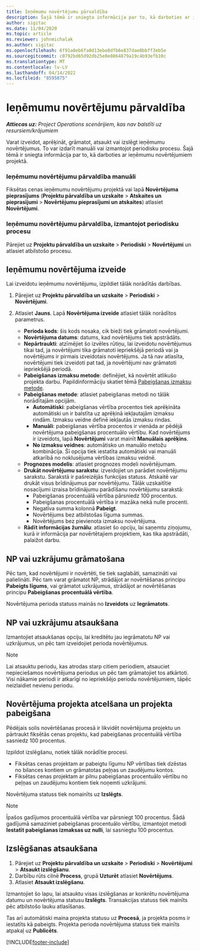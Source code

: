 ```yaml
---
title: Ieņēmumu novērtējumu pārvaldība
description: Šajā tēmā ir sniegta informācija par to, kā darboties ar ieņēmumu novērtējumiem projektā.
author: sigitac
ms.date: 11/04/2020
ms.topic: article
ms.reviewer: johnmichalak
ms.author: sigitac
ms.openlocfilehash: 6f91a0eb6fa0d13ebe8dfb6e837dae0bbff3eb5e
ms.sourcegitcommit: c0792bd65d92db25e0e8864879a19c4b93efb10c
ms.translationtype: MT
ms.contentlocale: lv-LV
ms.lasthandoff: 04/14/2022
ms.locfileid: "8595875"
---
```

# <a name="manage-revenue-estimates"></a>Ieņēmumu novērtējumu pārvaldība

_**Attiecas uz:** Project Operations scenārijiem, kas nav balstīti uz resursiem/krājumiem_

Varat izveidot, aprēķināt, grāmatot, atsaukt vai izslēgt ieņēmumu novērtējumus. To var izdarīt manuāli vai izmantojot periodisku procesu. Šajā tēmā ir sniegta informācija par to, kā darboties ar ieņēmumu novērtējumiem projektā.

### <a name="manage-revenue-estimates-manually"></a>Ieņēmumu novērtējumu pārvaldība manuāli

Fiksētas cenas ieņēmumu novērtējumu projektā vai lapā **Novērtējuma pieprasījums** (**Projektu pārvaldība un uzskaite** > **Atskaites un pieprasījumi** > **Novērtējumu pieprasījumi un atskaites**) atlasiet **Novērtējumi**.

### <a name="manage-revenue-estimates-using-a-periodic-process"></a>Ieņēmumu novērtējumu pārvaldība, izmantojot periodisku procesu

Pārejiet uz **Projektu pārvaldība un uzskaite** > **Periodiski** > **Novērtējumi** un atlasiet atbilstošo procesu.

## <a name="create-a-revenue-estimate"></a>Ieņēmumu novērtējuma izveide

Lai izveidotu ieņēmumu novērtējumu, izpildiet tālāk norādītās darbības. 

1. Pārejiet uz **Projektu pārvaldība un uzskaite** > **Periodiski** > **Novērtējumi**.
2. Atlasiet **Jauns**. Lapā **Novērtējuma izveide** atlasiet tālāk norādītos parametrus.

   - **Perioda kods**: šis kods nosaka, cik bieži tiek grāmatoti novērtējumi.
   - **Novērtējuma datums**: datums, kad novērtējums tiek apstrādāts.
   - **Nepārtraukti**: atzīmējiet šo izvēles rūtiņu, lai izveidotu novērtējumus tikai tad, ja novērtējumi tika grāmatoti iepriekšējā periodā vai ja novērtējums ir pirmais izveidotais novērtējums. Ja tā nav atlasīta, novērtējumi tiek izveidoti pat tad, ja novērtējumi nav grāmatoti iepriekšējā periodā.
   - **Pabeigšanas izmaksu metode**: definējiet, kā novērtēt atlikušo projekta darbu. Papildinformāciju skatiet tēmā [Pabeigšanas izmaksu metode](cost-complete-methods.md).
   - **Pabeigšanas metode**: atlasiet pabeigšanas metodi no tālāk norādītajām opcijām.
     - **Automātiski**: pabeigšanas vērtība procentos tiek aprēķināta automātiski un ir balstīta uz aprēķinā iekļautajām izmaksu rindām. Izmaksu veidne definē iekļautās izmaksu rindas.
     - **Manuāli**: pabeigšanas vērtība procentos ir vienāda ar pēdējā novērtējuma pabeigšanas procentuālo vērtību. Kad novērtējums ir izveidots, lapā **Novērtējumi** varat mainīt **Manuālais aprēķins**.
     - **No izmaksu veidnes**: automātisko un manuālo metožu kombinācija. Šī opcija tiek iestatīta automātiski vai manuāli atkarībā no noklusējuma vērtības izmaksu veidnē.
   - **Prognozes modelis**: atlasiet prognozes modeli novērtējumam.
   - **Drukāt novērtējumu sarakstu**: izveidojiet un parādiet novērtējumu sarakstu. Sarakstā ir pašreizējās funkcijas statuss. Atskaitē var drukāt visus brīdinājumus par novērtējumu. Tālāk uzskaitītie nosacījumi izraisa brīdinājumu parādīšanu novērtējumu sarakstā:
     - Pabeigšanas procentuālā vērtība pārsniedz 100 procentus.
     - Pabeigšanas procentuālā vērtība ir mazāka nekā nulle procenti.
     - Negatīva summa kolonnā **Pabeigt**.
     - Novērtējums bez atbilstošas līguma summas.
     - Novērtējums bez pievienota izmaksu novērtējuma.
   - **Rādīt informācijas žurnālu**: atlasiet šo opciju, lai saņemtu ziņojumu, kurā ir informācija par novērtētajiem projektiem, kas tika apstrādāti, palaižot darbu.


## <a name="post-wip-or-accruals"></a>NP vai uzkrājumu grāmatošana

Pēc tam, kad novērtējumi ir novērtēti, tie tiek saglabāti, samazināti vai palielināti. Pēc tam varat grāmatot NP, strādājot ar novērtēšanas principu **Pabeigts līgums**, vai grāmatot uzkrājumus, strādājot ar novērtēšanas principu **Pabeigšanas procentuālā vērtība**.
  
Novērtējuma perioda statuss mainās no **Izveidots** uz **Iegrāmatots**.

## <a name="reverse-wip-or-accruals"></a>NP vai uzkrājumu atsaukšana

Izmantojiet atsaukšanas opciju, lai kreditētu jau iegrāmatotu NP vai uzkrājumus, un pēc tam izveidojiet perioda novērtējumus.

> [!NOTE]
> Lai atsauktu periodu, kas atrodas starp citiem periodiem, atsauciet nepieciešamos novērtējuma periodus un pēc tam grāmatojiet tos atkārtoti. Visi nākamie periodi ir atkarīgi no iepriekšējo periodu novērtējumiem, tāpēc neizlaidiet nevienu periodu.

## <a name="eliminate-the-estimate-project-and-finish-the-project"></a>Novērtējuma projekta atcelšana un projekta pabeigšana

Pēdējais solis novērtēšanas procesā ir likvidēt novērtējuma projektu un pārtraukt fiksētās cenas projektu, kad pabeigšanas procentuālā vērtība sasniedz 100 procentus.

Izpildot izslēgšanu, notiek tālāk norādītie procesi.

- Fiksētas cenas projektam ar pabeigtu līgumu NP vērtības tiek dzēstas no bilances kontiem un grāmatotas peļņas un zaudējumu kontos.
- Fiksētas cenas projektam ar pilnu pabeigšanas procentuālo vērtību no peļņas un zaudējumu kontiem tiek noņemti uzkrājumi.

Novērtējuma statuss tiek nomainīts uz **Izslēgts**.

> [!NOTE]
> Īpašos gadījumos procentuālā vērtība var pārsniegt 100 procentus. Šādā gadījumā samaziniet pabeigšanas procentuālo vērtību, izmantojot metodi **Iestatīt pabeigšanas izmaksas uz nulli**, lai sasniegtu 100 procentus.

## <a name="reverse-elimination"></a>Izslēgšanas atsaukšana

1. Pārejiet uz **Projektu pārvaldība un uzskaite** > **Periodiski** > **Novērtējumi** > **Atsaukt izslēgšanu**. 
2. Darbību rūts cilnē **Process**, grupā **Uzturēt** atlasiet **Novērtējums**. 
3. Atlasiet **Atsaukt izslēgšanu**.

Izmantojiet šo lapu, lai atsauktu visas izslēgšanas ar konkrētu novērtējuma datumu un novērtējuma statusu **Izslēgts**. Transakcijas statuss tiek mainīts pēc atbilstošo lauku atlasīšanas.

Tas arī automātiski maina projekta statusu uz **Procesā**, ja projekta posms ir iestatīts kā pabeigts. Projekta perioda novērtējuma statuss tiek mainīts atpakaļ uz **Publicēts**.


[!INCLUDE[footer-include](../includes/footer-banner.md)]